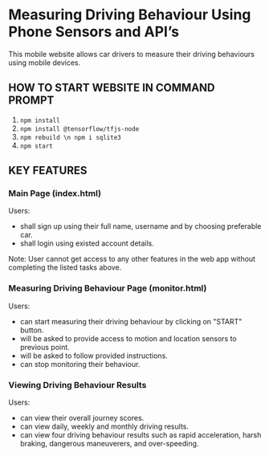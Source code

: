 # Measuring Driving Behaviour Using Phone Sensors and API’s

This mobile website allows car drivers to measure their driving behaviours using mobile devices. 

## HOW TO START WEBSITE IN COMMAND PROMPT

1. ```npm install```
2. ```npm install @tensorflow/tfjs-node```
3. ```npm rebuild \n npm i sqlite3```
4. ```npm start```


## KEY FEATURES

### Main Page (index.html)

Users:

* shall sign up using their full name, username and by choosing preferable car.
* shall login using existed account details.

Note: User cannot get access to any other features in the web app without completing the listed tasks above.

### Measuring Driving Behaviour Page (monitor.html)

Users:

* can start measuring their driving behaviour by clicking on "START" button.
* will be asked to provide access to motion and location sensors to previous point.
* will be asked to follow provided instructions.
* can stop monitoring their behaviour.

### Viewing Driving Behaviour Results

Users:

* can view their overall journey scores.
* can view daily, weekly and monthly driving results.
* can view four driving behaviour results such as rapid acceleration, harsh braking, dangerous maneuverers, and over-speeding.
